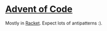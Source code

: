 # [Advent of Code](http://adventofcode.com/)

Mostly in [Racket](http://racket-lang.org/). Expect lots of antipatterns :).
